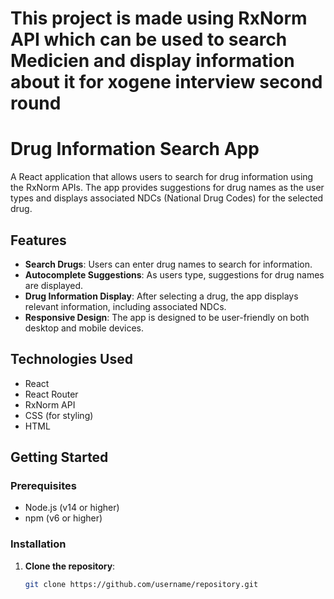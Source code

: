 # This project is made using RxNorm API which can be used to search Medicien and display information about it for xogene interview second round

# Drug Information Search App

A React application that allows users to search for drug information using the RxNorm APIs. The app provides suggestions for drug names as the user types and displays associated NDCs (National Drug Codes) for the selected drug.

## Features

- **Search Drugs**: Users can enter drug names to search for information.
- **Autocomplete Suggestions**: As users type, suggestions for drug names are displayed.
- **Drug Information Display**: After selecting a drug, the app displays relevant information, including associated NDCs.
- **Responsive Design**: The app is designed to be user-friendly on both desktop and mobile devices.

## Technologies Used

- React
- React Router
- RxNorm API
- CSS (for styling)
- HTML

## Getting Started

### Prerequisites

- Node.js (v14 or higher)
- npm (v6 or higher)

### Installation

1. **Clone the repository**:

   ```bash
   git clone https://github.com/username/repository.git
